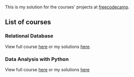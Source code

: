 This is my solution for the courses' projects at [freecodecamp](https://www.freecodecamp.org/).

## List of courses

### Relational Database
View full course [here](https://www.freecodecamp.org/learn/relational-database/) or my solutions [here](./Relational%20Database/).

### Data Analysis with Python
View full course [here](https://www.freecodecamp.org/learn/data-analysis-with-python/) or my solutions [here](./Data%20Analysis%20with%20Python/)